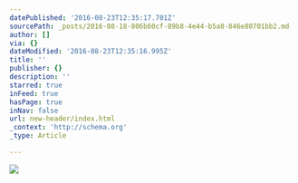 ```yaml
---
datePublished: '2016-08-23T12:35:17.701Z'
sourcePath: _posts/2016-08-18-806b60cf-89b8-4e44-b5a8-846e80701bb2.md
author: []
via: {}
dateModified: '2016-08-23T12:35:16.995Z'
title: ''
publisher: {}
description: ''
starred: true
inFeed: true
hasPage: true
inNav: false
url: new-header/index.html
_context: 'http://schema.org'
_type: Article

---
```

![](https://the-grid-user-content.s3-us-west-2.amazonaws.com/a2e5c7e5-4bfe-4ccc-b0db-5323cba35ca1.png)
